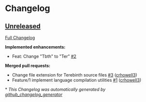 # Changelog

## [Unreleased](https://github.com/October-Studios/terebinth/tree/HEAD)

[Full Changelog](https://github.com/October-Studios/terebinth/compare/a60b9bf24bb9b6d92b4b6de6fd06bd11915adb2d...HEAD)

**Implemented enhancements:**

- Feat: Change "Tbth" to "Ter" [\#2](https://github.com/October-Studios/terebinth/issues/2)

**Merged pull requests:**

- Change file extension for Terebinth source files [\#3](https://github.com/October-Studios/terebinth/pull/3) ([crhowell3](https://github.com/crhowell3))
- Feature/1 implement language compilation utilities [\#1](https://github.com/October-Studios/terebinth/pull/1) ([crhowell3](https://github.com/crhowell3))



\* *This Changelog was automatically generated by [github_changelog_generator](https://github.com/github-changelog-generator/github-changelog-generator)*
